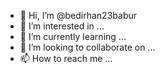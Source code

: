 - 👋 Hi, I’m @bedirhan23babur
- 👀 I’m interested in ...
- 🌱 I’m currently learning ...
- 💞️ I’m looking to collaborate on ...
- 📫 How to reach me ...

<!---
bedirhan23babur/bedirhan23babur is a ✨ special ✨ repository because its `README.md` (this file) appears on your GitHub profile.
You can click the Preview link to take a look at your changes.
--->
